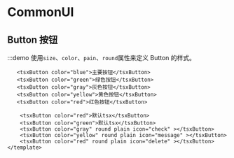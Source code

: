 # CommonUI

## Button 按钮

:::demo 使用`size`、`color`、`pain`、`round`属性来定义 Button 的样式。

```vue
   <tsxButton color="blue">主要按钮</tsxButton>
   <tsxButton color="green">绿色按钮</tsxButton>
   <tsxButton color="gray">灰色按钮</tsxButton>
   <tsxButton color="yellow">黄色按钮</tsxButton>
   <tsxButton color="red">红色按钮</tsxButton>

    <tsxButton color="red">默认tsx</tsxButton>
    <tsxButton color="green">默认tsx</tsxButton>
    <tsxButton color="gray" round plain icon="check" ></tsxButton>
    <tsxButton color="yellow" round plain icon="message" ></tsxButton>
    <tsxButton color="red" round plain icon="delete" ></tsxButton>
</template>
```
